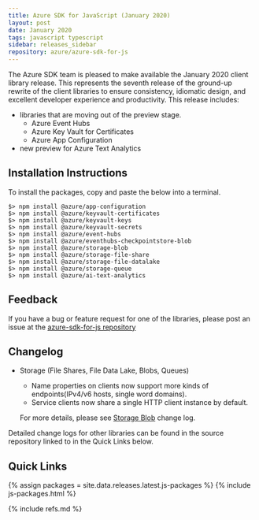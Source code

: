 ```yaml
---
title: Azure SDK for JavaScript (January 2020)
layout: post
date: January 2020
tags: javascript typescript
sidebar: releases_sidebar
repository: azure/azure-sdk-for-js
---
```


The Azure SDK team is pleased to make available the January 2020 client library release. This represents the seventh release of the ground-up rewrite of the client libraries to ensure consistency, idiomatic design, and excellent developer experience and productivity. This release includes:
- libraries that are moving out of the preview stage.
    - Azure Event Hubs
    - Azure Key Vault for Certificates
    - Azure App Configuration
- new preview for Azure Text Analytics

## Installation Instructions
To install the packages, copy and paste the below into a terminal.

    $> npm install @azure/app-configuration
    $> npm install @azure/keyvault-certificates
    $> npm install @azure/keyvault-keys
    $> npm install @azure/keyvault-secrets
    $> npm install @azure/event-hubs
    $> npm install @azure/eventhubs-checkpointstore-blob
    $> npm install @azure/storage-blob
    $> npm install @azure/storage-file-share
    $> npm install @azure/storage-file-datalake
    $> npm install @azure/storage-queue
    $> npm install @azure/ai-text-analytics

## Feedback
If you have a bug or feature request for one of the libraries, please post an issue at the [azure-sdk-for-js repository](https://github.com/azure/azure-sdk-for-js/issues)

## Changelog

- Storage (File Shares, File Data Lake, Blobs, Queues)
  - Name properties on clients now support more kinds of endpoints(IPv4/v6 hosts, single word domains).
  - Service clients now share a single HTTP client instance by default.

  For more details, please see [Storage Blob](https://github.com/Azure/azure-sdk-for-js/blob/%40azure/storage-blob_12.0.2/sdk/storage/storage-blob/CHANGELOG.md#1202-202001) change log.

Detailed change logs for other libraries can be found in the source repository linked to in the Quick Links below.

## Quick Links

{% assign packages = site.data.releases.latest.js-packages %}
{% include js-packages.html %}

{% include refs.md %}
